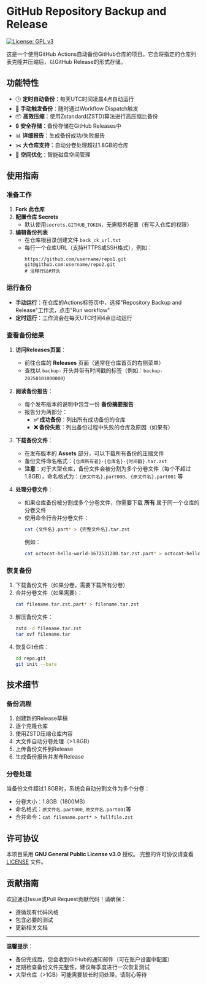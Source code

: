 # GitHub Repository Backup and Release

[![License: GPL v3](https://img.shields.io/badge/License-GPLv3-blue.svg)](https://www.gnu.org/licenses/gpl-3.0)

这是一个使用GitHub Actions自动备份GitHub仓库的项目。它会将指定的仓库列表克隆并压缩后，以GitHub Release的形式存储。

## 功能特性

- 🕒 **定时自动备份**：每天UTC时间凌晨4点自动运行
- 🚀 **手动触发备份**：随时通过Workflow Dispatch触发
- 📦 **高效压缩**：使用Zstandard(ZSTD)算法进行高压缩比备份
- 🔒 **安全存储**：备份存储在GitHub Releases中
- 📊 **详细报告**：生成备份成功/失败报告
- ✂️ **大仓库支持**：自动分卷处理超过1.8GB的仓库
- 💾 **空间优化**：智能磁盘空间管理

## 使用指南

### 准备工作

1. **Fork 此仓库**
2. **配置仓库 Secrets**
   - 默认使用`secrets.GITHUB_TOKEN`，无需额外配置（有写入仓库的权限）
3. **编辑备份列表**
   - 在仓库根目录创建文件 `back_ck_url.txt`
   - 每行一个仓库URL（支持HTTPS或SSH格式），例如：
     ```
     https://github.com/username/repo1.git
     git@github.com:username/repo2.git
     # 注释行以#开头
     ```

### 运行备份

- **手动运行**：在仓库的Actions标签页中，选择"Repository Backup and Release"工作流，点击"Run workflow"
- **定时运行**：工作流会在每天UTC时间4点自动运行

### 查看备份结果

1. **访问Releases页面**：
   - 前往仓库的 **Releases** 页面（通常在仓库首页的右侧菜单）
   - 查找以 `backup-` 开头并带有时间戳的标签（例如：`backup-20250101000000`）

2. **阅读备份报告**：
   - 每个发布版本的说明中包含一份 **备份摘要报告**
   - 报告分为两部分：
     - **✅ 成功备份**：列出所有成功备份的仓库
     - **❌ 备份失败**：列出备份过程中失败的仓库及原因（如果有）

3. **下载备份文件**：
   - 在发布版本的 **Assets** 部分，可以下载所有备份的压缩文件
   - 备份文件命名格式：`{仓库所有者}-{仓库名}-{时间戳}.tar.zst`
   - **注意**：对于大型仓库，备份文件会被分割为多个分卷文件（每个不超过1.8GB），命名格式为：`{原文件名}.part000`、`{原文件名}.part001` 等

4. **处理分卷文件**：
   - 如果仓库备份被分割成多个分卷文件，你需要下载 **所有** 属于同一个仓库的分卷文件
   - 使用命令行合并分卷文件：
     ```bash
     cat {文件名}.part* > {完整文件名}.tar.zst
     ```
     例如：
     ```bash
     cat octocat-hello-world-1672531200.tar.zst.part* > octocat-hello-world-1672531200.tar.zst
     ```

### 恢复备份

1. 下载备份文件（如果分卷，需要下载所有分卷）
2. 合并分卷文件（如果需要）：
   ```bash
   cat filename.tar.zst.part* > filename.tar.zst
   ```
3. 解压备份文件：
   ```bash
   zstd -d filename.tar.zst
   tar xvf filename.tar
   ```
4. 恢复Git仓库：
   ```bash
   cd repo.git
   git init --bare
   ```

## 技术细节

### 备份流程

1. 创建新的Release草稿
2. 逐个克隆仓库
3. 使用ZSTD压缩仓库内容
4. 大文件自动分卷处理（>1.8GB）
5. 上传备份文件到Release
6. 生成备份报告并发布Release

### 分卷处理

当备份文件超过1.8GB时，系统会自动分割文件为多个分卷：
- 分卷大小：1.8GB（1800MB）
- 命名格式：`原文件名.part000`, `原文件名.part001`等
- 合并命令：`cat filename.part* > fullfile.zst`

## 许可协议

本项目采用 **GNU General Public License v3.0** 授权。
完整的许可协议请查看 [LICENSE](LICENSE) 文件。

## 贡献指南

欢迎通过Issue或Pull Request贡献代码！请确保：
- 遵循现有代码风格
- 包含必要的测试
- 更新相关文档

---

**温馨提示**：
- 备份完成后，您会收到GitHub的通知邮件（可在账户设置中配置）
- 定期检查备份文件完整性，建议每季度进行一次恢复测试
- 大型仓库（>1GB）可能需要较长时间处理，请耐心等待
